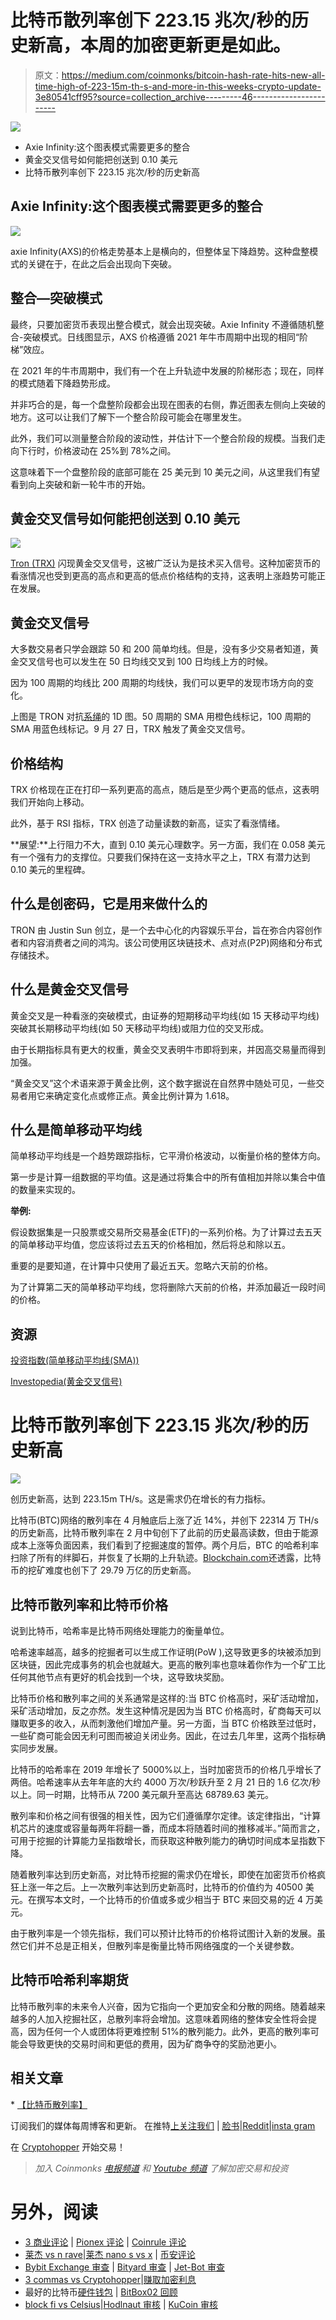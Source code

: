 # 比特币散列率创下 223.15 兆次/秒的历史新高，本周的加密更新更是如此。

> 原文：<https://medium.com/coinmonks/bitcoin-hash-rate-hits-new-all-time-high-of-223-15m-th-s-and-more-in-this-weeks-crypto-update-3e80541cff95?source=collection_archive---------46----------------------->

![](img/0c89d3deae39a15e0e1737781badd7ef.png)

*   Axie Infinity:这个图表模式需要更多的整合
*   黄金交叉信号如何能把创送到 0.10 美元
*   比特币散列率创下 223.15 兆次/秒的历史新高

## Axie Infinity:这个图表模式需要更多的整合

![](img/907f3fb13af8f263b01f2dfd73405535.png)

axie Infinity(AXS)的价格走势基本上是横向的，但整体呈下降趋势。这种盘整模式的关键在于，在此之后会出现向下突破。

## 整合—突破模式

最终，只要加密货币表现出整合模式，就会出现突破。Axie Infinity 不遵循随机整合-突破模式。日线图显示，AXS 价格遵循 2021 年牛市周期中出现的相同“阶梯”效应。

在 2021 年的牛市周期中，我们有一个在上升轨迹中发展的阶梯形态；现在，同样的模式随着下降趋势形成。

并非巧合的是，每一个盘整阶段都会出现在图表的右侧，靠近图表左侧向上突破的地方。这可以让我们了解下一个整合阶段可能会在哪里发生。

此外，我们可以测量整合阶段的波动性，并估计下一个整合阶段的规模。当我们走向下行时，价格波动在 25%到 78%之间。

这意味着下一个盘整阶段的底部可能在 25 美元到 10 美元之间，从这里我们有望看到向上突破和新一轮牛市的开始。

## 黄金交叉信号如何能把创送到 0.10 美元

![](img/88ff6fa126e13e5cdf4c65a4b78144ef.png)

[Tron (TRX)](https://tron.network/) 闪现黄金交叉信号，这被广泛认为是技术买入信号。这种加密货币的看涨情况也受到更高的高点和更高的低点价格结构的支持，这表明上涨趋势可能正在发展。

## **黄金交叉信号**

大多数交易者只学会跟踪 50 和 200 简单均线。但是，没有多少交易者知道，黄金交叉信号也可以发生在 50 日均线交叉到 100 日均线上方的时候。

因为 100 周期的均线比 200 周期的均线快，我们可以更早的发现市场方向的变化。

上图是 TRON 对抗[系绳](https://tether.to/en/)的 1D 图。50 周期的 SMA 用橙色线标记，100 周期的 SMA 用蓝色线标记。9 月 27 日，TRX 触发了黄金交叉信号。

## 价格结构

TRX 价格现在正在打印一系列更高的高点，随后是至少两个更高的低点，这表明我们开始向上移动。

此外，基于 RSI 指标，TRX 创造了动量读数的新高，证实了看涨情绪。

**展望:**上行阻力不大，直到 0.10 美元心理数字。另一方面，我们在 0.058 美元有一个强有力的支撑位。只要我们保持在这一支持水平之上，TRX 有潜力达到 0.10 美元的里程碑。

## 什么是创密码，它是用来做什么的

TRON 由 Justin Sun 创立，是一个去中心化的内容娱乐平台，旨在弥合内容创作者和内容消费者之间的鸿沟。该公司使用区块链技术、点对点(P2P)网络和分布式存储技术。

## 什么是黄金交叉信号

黄金交叉是一种看涨的突破模式，由证券的短期移动平均线(如 15 天移动平均线)突破其长期移动平均线(如 50 天移动平均线)或阻力位的交叉形成。

由于长期指标具有更大的权重，黄金交叉表明牛市即将到来，并因高交易量而得到加强。

“黄金交叉”这个术语来源于黄金比例，这个数字据说在自然界中随处可见，一些交易者用它来确定变化点或修正点。黄金比例计算为 1.618。

## 什么是简单移动平均线

简单移动平均线是一个趋势跟踪指标，它平滑价格波动，以衡量价格的整体方向。

第一步是计算一组数据的平均值。这是通过将集合中的所有值相加并除以集合中值的数量来实现的。

**举例:**

假设数据集是一只股票或交易所交易基金(ETF)的一系列价格。为了计算过去五天的简单移动平均值，您应该将过去五天的价格相加，然后将总和除以五。

重要的是要知道，在计算中只使用了最近五天。忽略六天前的价格。

为了计算第二天的简单移动平均线，您将删除六天前的价格，并添加最近一段时间的价格。

## 资源

[投资指数(简单移动平均线(SMA))](https://www.investopedia.com/terms/s/sma.asp)

[Investopedia(黄金交叉信号)](https://www.investopedia.com/terms/g/goldencross.asp)

# 比特币散列率创下 223.15 兆次/秒的历史新高

![](img/a0ee5e58366a4b2b3762154fa553675a.png)

创历史新高，达到 223.15m TH/s。这是需求仍在增长的有力指标。

比特币(BTC)网络的散列率在 4 月触底后上涨了近 14%，并创下 22314 万 TH/s 的历史新高，比特币散列率在 2 月中旬创下了此前的历史最高读数，但由于能源成本上涨等负面因素，我们看到了挖掘速度的暂停。两个月后，BTC 的哈希利率扫除了所有的绊脚石，并恢复了长期的上升轨迹。[Blockchain.com](https://www.blockchain.com/)还透露，比特币的挖矿难度也创下了 29.79 万亿的历史新高。

## 比特币散列率和比特币价格

说到比特币，哈希率是比特币网络处理能力的衡量单位。

哈希速率越高，越多的挖掘者可以生成工作证明(PoW ),这导致更多的块被添加到区块链，因此完成事务的机会也就越大。更高的散列率也意味着你作为一个矿工比任何其他节点有更好的机会找到一个块，这导致块奖励。

比特币价格和散列率之间的关系通常是这样的:当 BTC 价格高时，采矿活动增加，采矿活动增加，反之亦然。发生这种情况是因为当 BTC 价格高时，矿商每天可以赚取更多的收入，从而刺激他们增加产量。另一方面，当 BTC 价格跌至过低时，一些矿商可能会因无利可图而被迫关闭业务。因此，在过去几年里，这两个指标确实同步发展。

比特币的哈希率在 2019 年增长了 5000%以上，当时加密货币的价格几乎增长了两倍。哈希速率从去年年底的大约 4000 万次/秒跃升至 2 月 21 日的 1.6 亿次/秒以上。同一时期，比特币从 7200 美元飙升至高达 68789.63 美元。

散列率和价格之间有很强的相关性，因为它们遵循摩尔定律。该定律指出，“计算机芯片的速度或容量每两年将翻一番，而成本将随着时间的推移减半。”简而言之，可用于挖掘的计算能力呈指数增长，而获取这种散列能力的确切时间成本呈指数下降。

随着散列率达到历史新高，对比特币挖掘的需求仍在增长，即使在加密货币价格疯狂上涨一年之后。上一次散列率达到历史新高时，比特币的价值约为 40500 美元。在撰写本文时，一个比特币的价值或多或少相当于 BTC 来回交易的近 4 万美元。

由于散列率是一个领先指标，我们可以预计比特币的价格将试图计入新的发展。虽然它们并不总是正相关，但散列率是衡量比特币网络强度的一个关键参数。

## 比特币哈希利率期货

比特币散列率的未来令人兴奋，因为它指向一个更加安全和分散的网络。随着越来越多的人加入挖掘社区，总散列率将会增加。这意味着网络的整体安全性将会提高，因为任何一个人或团体将更难控制 51%的散列能力。此外，更高的散列率可能会导致更快的交易时间和更低的费用，因为矿商争夺的奖励池更小。

## 相关文章

\* [【比特币散列率】](https://en.wikipedia.org/wiki/Bitcoin_hash_rate)

订阅我们的媒体每周博客和更新。
在推特[上关注我们](https://twitter.com/cryptohopper) | [脸书](https://www.facebook.com/cryptohopper)|[Reddit](https://www.reddit.com/r/CryptoHopper/)|[insta gram](https://www.instagram.com/cryptohopper/?hl=nl)

在 [Cryptohopper](https://www.cryptohopper.com/) 开始交易！

> *加入 Coinmonks* [*电报频道*](https://t.me/coincodecap) *和* [*Youtube 频道*](https://www.youtube.com/c/coinmonks/videos) *了解加密交易和投资*

# 另外，阅读

*   [3 商业评论](/coinmonks/3commas-review-an-excellent-crypto-trading-bot-2020-1313a58bec92) | [Pionex 评论](https://coincodecap.com/pionex-review-exchange-with-crypto-trading-bot) | [Coinrule 评论](/coinmonks/coinrule-review-2021-a-beginner-friendly-crypto-trading-bot-daf0504848ba)
*   [莱杰 vs n rave](/coinmonks/ledger-vs-ngrave-zero-7e40f0c1d694)|[莱杰 nano s vs x](/coinmonks/ledger-nano-s-vs-x-battery-hardware-price-storage-59a6663fe3b0) | [币安评论](/coinmonks/binance-review-ee10d3bf3b6e)
*   [Bybit Exchange 审查](/coinmonks/bybit-exchange-review-dbd570019b71) | [Bityard 审查](https://coincodecap.com/bityard-reivew) | [Jet-Bot 审查](https://coincodecap.com/jet-bot-review)
*   [3 commas vs Cryptohopper](/coinmonks/3commas-vs-pionex-vs-cryptohopper-best-crypto-bot-6a98d2baa203)|[赚取加密利息](/coinmonks/earn-crypto-interest-b10b810fdda3)
*   最好的比特币[硬件钱包](/coinmonks/hardware-wallets-dfa1211730c6) | [BitBox02 回顾](/coinmonks/bitbox02-review-your-swiss-bitcoin-hardware-wallet-c36c88fff29)
*   [block fi vs Celsius](/coinmonks/blockfi-vs-celsius-vs-hodlnaut-8a1cc8c26630)|[Hodlnaut 审核](/coinmonks/hodlnaut-review-best-way-to-hodl-is-to-earn-interest-on-your-bitcoin-6658a8c19edf) | [KuCoin 审核](https://coincodecap.com/kucoin-review)
